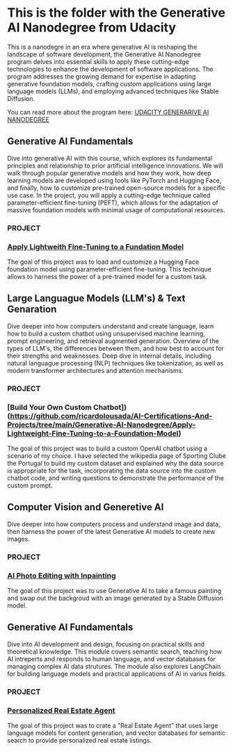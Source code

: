 # This is the folder with the Generative AI Nanodegree from Udacity

This is a nanodegre in an era where generative AI is reshaping the landscape of software development, 
the Generative AI Nanodegree program delves into essential skills to apply these cutting-edge technologies to
enhance the development of software applications. The program addresses the growing demand for expertise in adapting
generative foundation models, crafting custom applications using large language models (LLMs), and
employing advanced techniques like Stable Diffusion.

You can read more about the program here: [UDACITY GENERARIVE AI NANODEGREE](https://external.ink?to=udacity.com/enrollment/nd608/1.0.20)

## Generative AI Fundamentals

Dive into generative AI with this course, which explores its fundamental principles and relationship to prior artificial intelligence innovations. We will walk through popular generative models and how they work, how deep learning models are developed using tools like PyTorch and Hugging Face, and finally, how to customize pre-trained open-source models for a specific use case. In the project, you will apply a cutting-edge technique called parameter-efficient fine-tuning (PEFT), which allows for the adaptation of massive foundation models with minimal usage of computational resources.

  ### PROJECT  
  ### [Apply Lightweith Fine-Tuning to a Fundation Model](https://github.com/ricardolousada/AI-Certifications-And-Projects/blob/main/Generative-AI-Nanodegree/LightweightFineTuning_final_v2.ipynb)

  The goal of this project was to load and customize a Hugging Face foundation model using parameter-efficient fine-tuning. This technique allows to harness the power of a pre-trained model for a custom task. 
 
## Large Languague Models (LLM's) & Text Genaration

Dive deeper into how computers understand and create language, learn how to build a custom chatbot using unsupervised machine learning, prompt engineering, and retrieval augmented generation. Overview of the types of LLM's, the differences between them, and how best to account for their strengths and weaknesses. Deep dive in internal details, including natural languague processing (NLP) techniques like tokenization, as well as modern transformer architectures and attention mechanisms.

  ### PROJECT  
  ### [Build Your Own Custom Chatbot])(https://github.com/ricardolousada/AI-Certifications-And-Projects/tree/main/Generative-AI-Nanodegree/Apply-Lightweight-Fine-Tuning-to-a-Foundation-Model)

  The goal of this project was to build a custom OpenAI chatbot using a scenario of my choice. I have selected the wikipedia page of Sporting Clube the Portugal to build my custom dataset and explained why the data source is appropriate for the task, incorporating the data source into the custom chatbot code, and writing questions to demonstrate the performance of the custom prompt.

## Computer Vision and Generetive AI

Dive deeper into how computers process and understand image and data, then harness the power of the latest Generative AI models to create new images.

  ### PROJECT  
  ### [AI Photo Editing with Inpainting](https://github.com/ricardolousada/AI-Certifications-And-Projects/blob/main/Generative-AI-Nanodegree/project_AI_Photo_Editing_with_Inpainting_final.ipynb)

  The goal of this project was to use Generative AI to take a famous painting and swap out the backgroud with an image generated by a Stable Diffusion model. 

  ## Generative AI Fundamentals

Dive into AI development and design, focusing on practical skills and theoretical knowledge. This module covers semantic search, teaching how AI intreperts and responds to human language, and vector databases for managing complex AI data strutures. The module also explores LangChain for building language models and practical applications of AI in varius fields. 

  ### PROJECT  
  ### [Personalized Real Estate Agent](https://github.com/ricardolousada/AI-Certifications-And-Projects/tree/main/Generative-AI-Nanodegree/Building-Generative-AI-Solutions)

The goal of this project was to crate a "Real Estate Agent" that uses large language models for content generation, and vector databases for semantic search to provide personalized real estate listings.

